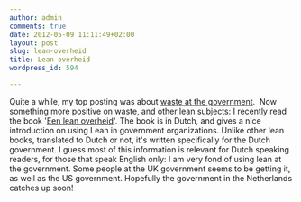 ```yaml
---
author: admin
comments: true
date: 2012-05-09 11:11:49+02:00
layout: post
slug: lean-overheid
title: Lean overheid
wordpress_id: 594

---
```


Quite a while, my top posting was about [waste at the government](/2011/10/money-waste-at-the-government/).  Now something more positive on waste, and other lean subjects: I recently read the book '[Een lean overheid](http://partner.bol.com/click/click?p=1&s=2396&t=p&sec=books-nl&pid=9200000001057519&f=PDL&name=leanoverheid)'. The book is in Dutch, and gives a nice introduction on using Lean in government organizations.
Unlike other lean books, translated to Dutch or not, it's written specifically for the Dutch government. I guess most of this information is relevant for Dutch speaking readers, for those that speak English only: I am very fond of using lean at the government. Some people at the UK government seems to be getting it, as well as the US government. Hopefully the government in the Netherlands catches up soon!




